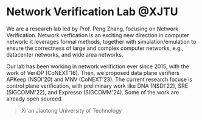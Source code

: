# Network Verification Lab @XJTU

We are a research lab led by Prof. Peng Zhang, focusing on Network Verification.
Network verfication is an exciting new direction in computer network: it leverages formal methods, 
together with simulation/emulation to ensure the correctness of large and complex computer networks, e.g., datacenter networks, and wide area networks.

Our lab has been working in network verifiction ever since 2015, with the work of VeriDP (CoNEXT'16).
Then, we proposed data plane verifiers APKeep (NSDI'20) and MNV (CoNEXT'23). 
The current research focuse is control plane verification, with preliminary work like DNA (NSDI'22), SRE (SIGCOMM'22), and Expresso (SIGCOMM'24).
Some of the work are already open sourced.

> Xi'an Jiaotong University of Technology
